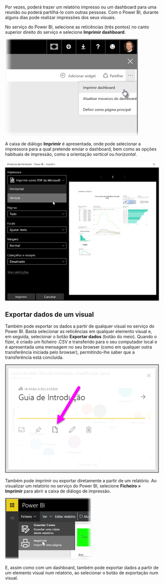 Por vezes, poderá trazer um relatório impresso ou um dashboard para uma reunião ou poderá partilhá-lo com outras pessoas. Com o Power BI, durante alguns dias pode realizar impressões dos seus visuais.

No serviço do Power BI, selecione as reticências (três pontos) no canto superior direito do serviço e selecione **Imprimir dashboard**.

![](media/4-4g-print-and-export-dashboards-reports/4-4g_1.png)

A caixa de diálogo **Imprimir** é apresentada, onde pode selecionar a impressora para a qual pretende enviar o dashboard, bem como as opções habituais de impressão, como a orientação *vertical* ou *horizontal*.

![](media/4-4g-print-and-export-dashboards-reports/4-4g_2.png)

## <a name="export-data-from-a-visual"></a>Exportar dados de um visual
Também pode exportar os dados a partir de qualquer visual no serviço do Power BI. Basta selecionar as reticências em qualquer elemento visual e, em seguida, selecionar o botão **Exportar dados** (botão do meio). Quando o fizer, é criado um ficheiro .CSV e transferido para o seu computador local e é apresentada uma mensagem no seu browser (como em qualquer outra transferência iniciada pelo browser), permitindo-lhe saber que a transferência está concluída.

![](media/4-4g-print-and-export-dashboards-reports/4-4g_3.png)

Também pode imprimir ou exportar diretamente a partir de um relatório. Ao visualizar um relatório no serviço do Power BI, selecione **Ficheiro > Imprimir** para abrir a caixa de diálogo de impressão.

![](media/4-4g-print-and-export-dashboards-reports/4-4g_4.png)

E, assim como com um dashboard, também pode exportar dados a partir de um elemento visual num relatório, ao selecionar o botão de exportação num visual.

